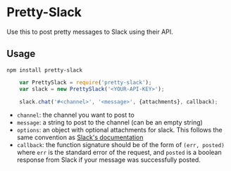 # Pretty-Slack
Use this to post pretty messages to Slack using their API.

## Usage
`npm install pretty-slack`

```javascript
    var PrettySlack = require('pretty-slack');
    var slack = new PrettySlack('<YOUR-API-KEY>');

    slack.chat('#<channel>', '<message>', {attachments}, callback);
```

* `channel`: the channel you want to post to
* `message`: a string to post to the channel (can be an empty string)
* `options`: an object with optional attachments for slack. This follows the same convention as [Slack's documentation](https://api.slack.com/docs/attachments)
* `callback`: the function signature should be of the form of `(err, posted)` where `err` is the standard error of the request, and `posted` is a boolean response from Slack if your message was successfully posted.

